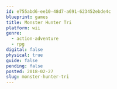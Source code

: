 ```yaml
---
id: e755abd6-ee10-48d7-a691-623452ebde4c
blueprint: games
title: Monster Hunter Tri
platform: wii
genre:
  - action-adventure
  - rpg
digital: false
physical: true
guide: false
pending: false
posted: 2018-02-27
slug: monster-hunter-tri
---
```

